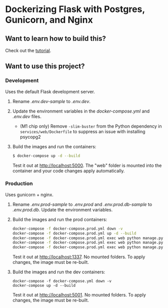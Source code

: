 # Dockerizing Flask with Postgres, Gunicorn, and Nginx

## Want to learn how to build this?

Check out the [tutorial](https://testdriven.io/blog/dockerizing-flask-with-postgres-gunicorn-and-nginx).

## Want to use this project?

### Development

Uses the default Flask development server.

1. Rename *.env.dev-sample* to *.env.dev*.
1. Update the environment variables in the *docker-compose.yml* and *.env.dev* files.
    - (M1 chip only) Remove `-slim-buster` from the Python dependency in `services/web/Dockerfile` to suppress an issue with installing psycopg2
1. Build the images and run the containers:

    ```sh
    $ docker-compose up -d --build
    ```

    Test it out at [http://localhost:5000](http://localhost:5000). The "web" folder is mounted into the container and your code changes apply automatically.

### Production

Uses gunicorn + nginx.

1. Rename *.env.prod-sample* to *.env.prod* and *.env.prod.db-sample* to *.env.prod.db*. Update the environment variables.
1. Build the images and run the prod containers:

    ```sh
    docker-compose -f docker-compose.prod.yml down -v 
    docker-compose -f docker-compose.prod.yml up -d --build
    docker-compose -f docker-compose.prod.yml exec web python manage.py create_db     
    docker-compose -f docker-compose.prod.yml exec web python manage.py seed_db_route
    docker-compose -f docker-compose.prod.yml exec web python manage.py seed_db_runners
    ```
    Test it out at [http://localhost:1337](http://localhost:1337). No mounted folders. To apply changes, the image must be re-built.

2. Build the images and run the dev containers:
    ```
    docker-compose -f docker-compose.yml down -v
    docker-compose up -d --build
    ```
    Test it out at [http://localhost:5001](http://localhost:5001). No mounted folders. To apply changes, the image must be re-built.
